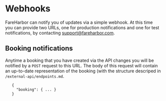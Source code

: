 # Webhooks

FareHarbor can notify you of updates via a simple webhook. At this time you can
provide two URLs, one for production notifications and one for test notifications, by contacting
<support@fareharbor.com>.

## Booking notifications

Anytime a booking that you have created via the API changes you will be
notified by a `POST` request to this URL. The body of this request will contain an up-to-date
representation of the booking (with the structure descriped in `/external-api/endpoints.md`.

 ```
    {
      "booking": { ... }
    }
 ```
